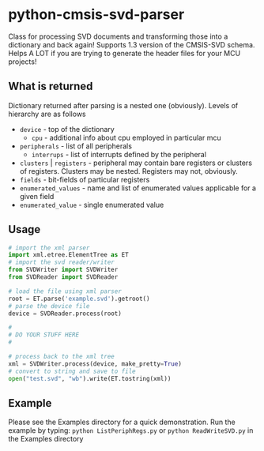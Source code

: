 # python-cmsis-svd-parser
Class for processing SVD documents and transforming those into a dictionary and 
back again! Supports 1.3 version of the CMSIS-SVD schema. Helps A LOT if you are 
trying to generate the header files for your MCU projects!

## What is returned
Dictionary returned after parsing is a nested one (obviously). Levels of 
hierarchy are as follows
* `device` - top of the dictionary
    * `cpu` - additional info about cpu employed in particular mcu
* `peripherals` - list of all peripherals
    * `interrups` - list of interrupts defined by the peripheral
* `clusters` | `registers` - peripheral may contain bare registers or clusters 
of registers. Clusters may be nested. Registers may not, obviously.
* `fields` - bit-fields of particular registers
* `enumerated_values` - name and list of enumerated values applicable for a 
given field
* `enumerated_value` - single enumerated value

## Usage
``` python
# import the xml parser
import xml.etree.ElementTree as ET
# import the svd reader/writer
from SVDWriter import SVDWriter
from SVDReader import SVDReader

# load the file using xml parser
root = ET.parse('example.svd').getroot()
# parse the device file
device = SVDReader.process(root)

#
# DO YOUR STUFF HERE
#

# process back to the xml tree
xml = SVDWriter.process(device, make_pretty=True)
# convert to string and save to file
open("test.svd", "wb").write(ET.tostring(xml))

```

## Example
Please see the Examples directory for a quick demonstration. Run the example by 
typing: `python ListPeriphRegs.py` or `python ReadWriteSVD.py` in the Examples 
directory

